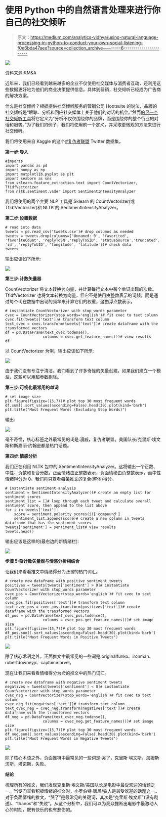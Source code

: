 # 使用 Python 中的自然语言处理来进行你自己的社交倾听

> 原文：<https://medium.com/analytics-vidhya/using-natural-language-processing-in-python-to-conduct-your-own-social-listening-f0e6bda47aee?source=collection_archive---------6----------------------->

![](img/708981b465e5793a013affc613d9a067.png)

资料来源:KM&A

近年来，我们已经看到越来越多的企业不仅使用社交媒体与消费者互动，还利用这些数据更好地为他们的商业决策提供信息。具体到营销，社交倾听已经成为广告商的解决方案。

什么是社交倾听？根据提供社交倾听服务的营销公司 Hootsuite 的说法，品牌的社交倾听是“跟踪、分析和回应社交媒体上关于他们的对话的机会。”然而[的另一个社交倾听工具](https://sproutsocial.com/social-listening/)将它定义为“分析不仅仅围绕你的品牌，而是围绕你的整个行业的对话和趋势。”为了我们的例子，我们将使用前一个定义，并采取更微观的方法来进行社交倾听。

我们将使用来自 Kaggle 的这个[#复仇者联盟](https://www.kaggle.com/kavita5/twitter-dataset-avengersendgame) Twitter 数据集。

**第一步:导入**

```
#imports
import pandas as pd
import numpy as np
import matplotlib.pyplot as plt
import seaborn as sns
from sklearn.feature_extraction.text import CountVectorizer, TfidfVectorizer
from nltk.sentiment.vader import SentimentIntensityAnalyzer
```

我们将使用的两个主要 NLP 工具是 Sklearn 的 CountVectorizer(或 TfidfVectorizer)和 NLTK 的 SentimentIntensityAnalyzer。

**第二步:设置数据**

```
# read into data
tweets = pd.read_csv('tweets.csv')# drop columns as needed
tweets = tweets.drop(columns=['Unnamed: 0', 'favorited', 'favoriteCount', 'replyToSN','replyToSID', 'statusSource','truncated', 'id', 'replyToUID', 'longitude', 'latitude'])# check data
tweets
```

输出应该如下所示:

![](img/73996a50ba8ac3e16daba5feec4c41e0.png)

**第三步:计数矢量器**

CountVectorizer 将文本转换为向量，并计算每行文本中某个单词出现的次数。TfidfVectorizer 也将文本转换为向量，但它不是使用由整数表示的词频，而是通过每个词在数据中出现的频率来计算它们的权重，这由浮点数表示。

```
# instantiate CountVectorizer with stop_words parameter
cvec = CountVectorizer(stop_words='english')# fit cvec to text column
cvec.fit(tweets['text'])# transform text column
text_cvec = cvec.transform(tweets['text'])# create dataframe with the transformed vectors
df = pd.DataFrame(text_cvec.todense(),
                 columns = cvec.get_feature_names())# view results
df
```

以 CountVectorizer 为例，输出应该如下所示:

![](img/8ef00fd0c97a10a46b2b5cc30a8f76ba.png)

由于我们没有专注于清洁，我们看到了许多奇怪的矢量创建。如果我们建立一个模型，这些可以用超参数剔除。

**第三步:可视化最常用的单词**

```
# set image size
plt.figure(figsize=(15,7))# plot top 30 most frequent words
df.sum().sort_values(ascending=False).head(30).plot(kind='barh')
plt.title("Most Frequent Words (Excluding Stop Words)")
```

输出:

![](img/9bb60dfd2f3f5d7b5d0efa47485a8533.png)

毫不奇怪，核心标签之外最常见的词是:漫威，复仇者联盟。美国队长/克里斯·埃文斯和斯嘉丽·约翰逊都是热门话题。

**第四步:情感分析**

我们正在利用 NLTK 包中的 SentimentIntensityAnalyzer。这将输出一个正数、中性、负数和复合分数。正面情绪由正整数表示，负面情绪由负整数表示，而中性情绪得分为 0。我们将只查看每条推文的复合(整体)得分。

```
# instantiate sentiment analysis
sentiment = SentimentIntensityAnalyzer()# create an empty list for sentiment scores
sentiment_list = []# loop through each tweet and calculate overall sentiment score, then append to the list above
for i in tweets['text']:
    score = sentiment.polarity_scores(i)['compound']
    sentiment_list.append(score)# create a new column in tweets dataframe that has the sentiment scores
tweets['sentiment'] = sentiment_list# view results
tweets.head()
```

输出应该是这样的(最右边的新情绪栏):

![](img/45f52e47c900546ad8f1756158f81e0b.png)

**步骤 5:将计数矢量器与情感分析相结合**

让我们来看看推文中情绪得分为*正值*的热门词汇。

```
# create new dataframe with positive sentiment tweets
positives = tweets[tweets['sentiment'] > 0]# instantiate CountVectorizer with stop_words parameter
cvec_pos = CountVectorizer(stop_words='english')# fit cvec to text column
cvec_pos.fit(positives['text'])# transform text column
text_cvec_pos = cvec_pos.transform(positives['text'])# create dataframe with the transformed vectors
df_pos = pd.DataFrame(text_cvec_pos.todense(),
                 columns = cvec_pos.get_feature_names())# set image size
plt.figure(figsize=(15,7))# plot top 30 most frequent words
df_pos.sum().sort_values(ascending=False).head(30).plot(kind='barh')
plt.title("Most Frequent Words in Positive Tweets")
```

![](img/019492c6c27efe8d78a5c4f04fdc34fc.png)

除了核心术语之外，正面推文中最常见的一些词是:originalfunko、ironman、robertdowneyjr、captainmarvel。

现在让我们来看看情绪得分为*负*的推文中的热门词汇。

```
# create new dataframe with negative sentiment tweets
negatives = tweets[tweets['sentiment'] < 0]# instantiate CountVectorizer with stop_words parameter
cvec_neg = CountVectorizer(stop_words='english')# fit cvec to text column
cvec_neg.fit(negatives['text'])# transform text column
text_cvec_neg = cvec_neg.transform(negatives['text'])# create dataframe with the transformed vectors
df_neg = pd.DataFrame(text_cvec_neg.todense(),
                 columns = cvec_neg.get_feature_names())# set image size
plt.figure(figsize=(15,7))# plot top 30 most frequent words
df_neg.sum().sort_values(ascending=False).head(30).plot(kind='barh')
plt.title("Most Frequent Words in Negative Tweets")
```

![](img/84e2224d57cf39a323da18eed2b7a190.png)

除了核心术语之外，负面推特中最常见的一些词是:哭了，克里斯·埃文斯，海姆斯沃斯，塔诺斯，失败。

**结论**

梳理所有的推文，我们发现克里斯·埃文斯/美国队长是电影中最受欢迎的话题之一。当专门查看积极情绪的推文时，小罗伯特·唐尼/铁人是最受欢迎的话题之一。对于负面情绪的推文，“哭了”是最常见的关键词，其次是“克里斯·埃文斯”(没有剧透)、“thanos”和“失败”。从这个分析中，我们可以为观众推断出电影中最激动人心的时刻，既有快乐的也有悲伤的。